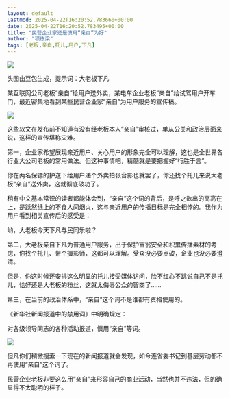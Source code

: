 ```yaml
---
layout: default
Lastmod: 2025-04-22T16:20:52.783660+00:00
date: 2025-04-22T16:20:52.783495+00:00
title: "民营企业家还是慎用“亲自”为好"
author: "项栋梁"
tags: [老板,亲自,托儿,用户,下凡]
---
```


![](https://images.weserv.nl/?url=https%3A//mmbiz.qpic.cn/mmbiz_jpg/TP65WXCia4CKh2TFs9QxLetdZfaTk865ib1lO9R9ICe3VJ4jjTZ4ZaISj9mJK5BVD0VxJ8FStmKwu8pic8kJ0B6Hw/640%3Fwx_fmt%3Djpeg)

头图由豆包生成，提示词：大老板下凡

某互联网公司老板“亲自”给用户送外卖，某电车企业老板“亲自”给试驾用户开车门，最近密集地看到某些民营企业家“亲自”为用户服务的宣传稿。  

![](https://images.weserv.nl/?url=https%3A//mmbiz.qpic.cn/mmbiz_jpg/TP65WXCia4CKh2TFs9QxLetdZfaTk865ibsXxloW4UgBbowRumiaiczmJYUmnCf2vyQQXt3sML2WZu2BicduRPxib4ww/640%3Fwx_fmt%3Djpeg)

这些软文在发布前不知道有没有经老板本人“亲自”审核过，单从公关和政治层面来说，这样的宣传堪称灾难。

第一，企业家希望展现亲近用户、关心用户的形象完全可以理解，这也是全世界各行业大公司老板的常用做法。但这种事情吧，精髓就是要把握好“行胜于言”。

你在两名保镖的护送下给用户递个外卖拍张合影也就罢了，你还找个托儿来说大老板“亲自”送外卖，这就彻底破功了。

稍有中文基本常识的读者都能体会到，“亲自”这个词的背后，是呼之欲出的高高在上，是跃然纸上的不食人间烟火，这与亲近用户的传播目标是完全相悖的。我作为用户看到相关宣传后的感受是：

哟，大老板今天下凡与民同乐啦？

第二，大老板亲自下凡为普通用户服务，出于保护富翁安全和积累传播素材的考虑，你找个托儿、带个摄影师，这都可以理解。受众没必要点破，企业也没必要澄清。

但是，你这时候还安排这么明显的托儿接受媒体访问，脸不红心不跳说自己不是托儿，恰好还是大老板的粉丝，这就太侮辱公众的智商了……

第三，在当前的政治体系中，“亲自”这个词不是谁都有资格使用的。

《新华社新闻报道中的禁用词》中明确规定：

对各级领导同志的各种活动报道，慎用“亲自”等词。

![](https://images.weserv.nl/?url=https%3A//mmbiz.qpic.cn/mmbiz_jpg/TP65WXCia4CKh2TFs9QxLetdZfaTk865ibMichX5jcNibt0icO0WDfKX7CD9Ticxe0n2C8ZgO9JIMDgibd4iaC93NCBT8w/640%3Fwx_fmt%3Djpeg)

但凡你们稍微搜索一下现在的新闻报道就会发现，如今连省委书记到基层劳动都不再使用“亲自”这个词了。

民营企业老板非要这么用“亲自”来形容自己的商业活动，当然也并不违法，但的确显得不太聪明的样子。

